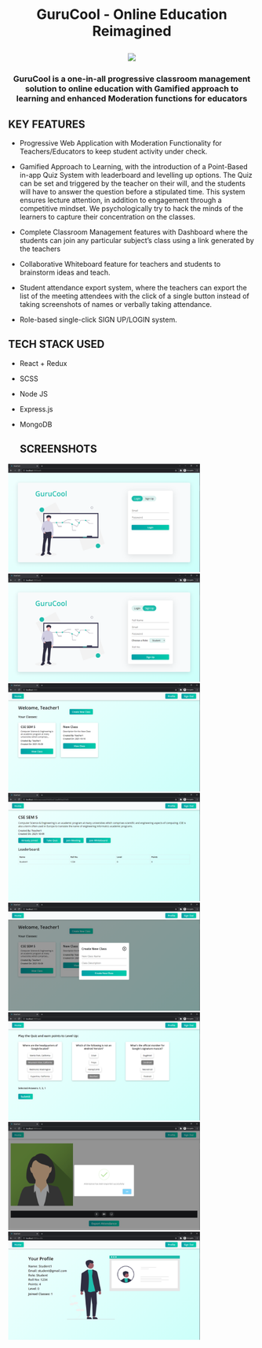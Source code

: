# <p align = "center"> GuruCool - Online Education Reimagined </p>
<p align="center">
  <img src="https://i.pinimg.com/originals/f6/07/17/f607175ef431ee4f9090dafab56f01ff.jpg">
 </p>
 
### <p align = "center"> GuruCool is a one-in-all progressive classroom management solution to online education with Gamified approach to learning and enhanced Moderation functions for educators </p>

## KEY FEATURES 
* Progressive Web Application with Moderation Functionality for Teachers/Educators to keep student activity under check.

* Gamified Approach to Learning, with the introduction of a Point-Based in-app Quiz System with leaderboard and levelling up options. The Quiz can be set and triggered by the teacher on their will, and the students will have to answer the question before a stipulated time. This system ensures lecture attention, in addition to engagement through a competitive mindset. We psychologically try to hack the minds of the learners to capture their concentration on the classes.

* Complete Classroom Management features with Dashboard where the students can join any particular subject’s class using a link generated by the teachers
* Collaborative Whiteboard feature for teachers and students to brainstorm ideas and teach.
* Student attendance export system, where the teachers can export the list of the meeting attendees with the click of a single button instead of taking screenshots of names or verbally taking attendance. 
* Role-based single-click SIGN UP/LOGIN system.

## TECH STACK USED 
* React + Redux
* SCSS
* Node JS
* Express.js
* MongoDB

  ## SCREENSHOTS
  <p>
<img src="images\Screenshot (150).png" height="220">
<img src="images\Screenshot (151).png" height="220">
  <img src="images\Screenshot (152).png" height="220">
  <img src="images\Screenshot (153).png" height="220">
  <img src="images\Screenshot (154).png" height="220">
  <img src="images\Screenshot (155).png" height="220">
  <img src="images\Screenshot (156).png" height="220">
  <img src="images\Screenshot (157).png" height="220">
  
</p>
